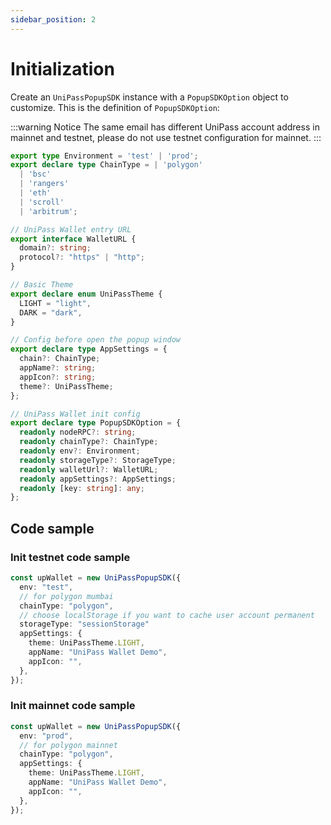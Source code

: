```yaml
---
sidebar_position: 2
---
```


# Initialization

Create an `UniPassPopupSDK` instance with a `PopupSDKOption` object to customize. This is the definition of `PopupSDKOption`:

:::warning Notice
The same email has different UniPass account address in mainnet and testnet, please do not use testnet configuration for mainnet.
:::


```ts
export type Environment = 'test' | 'prod';
export declare type ChainType = | 'polygon'
  | 'bsc'
  | 'rangers'
  | 'eth'
  | 'scroll'
  | 'arbitrum';

// UniPass Wallet entry URL
export interface WalletURL {
  domain?: string;
  protocol?: "https" | "http";
}

// Basic Theme
export declare enum UniPassTheme {
  LIGHT = "light",
  DARK = "dark",
}

// Config before open the popup window
export declare type AppSettings = {
  chain?: ChainType;
  appName?: string;
  appIcon?: string;
  theme?: UniPassTheme;
};

// UniPass Wallet init config
export declare type PopupSDKOption = {
  readonly nodeRPC?: string;
  readonly chainType?: ChainType;
  readonly env?: Environment;
  readonly storageType?: StorageType;
  readonly walletUrl?: WalletURL;
  readonly appSettings?: AppSettings;
  readonly [key: string]: any;
};
```

## Code sample

### Init testnet code sample

```ts
const upWallet = new UniPassPopupSDK({
  env: "test",
  // for polygon mumbai
  chainType: "polygon",
  // choose localStorage if you want to cache user account permanent
  storageType: "sessionStorage"
  appSettings: {
    theme: UniPassTheme.LIGHT,
    appName: "UniPass Wallet Demo",
    appIcon: "",
  },
});
```

### Init mainnet code sample

```ts
const upWallet = new UniPassPopupSDK({
  env: "prod",
  // for polygon mainnet
  chainType: "polygon",
  appSettings: {
    theme: UniPassTheme.LIGHT,
    appName: "UniPass Wallet Demo",
    appIcon: "",
  },
});
```
